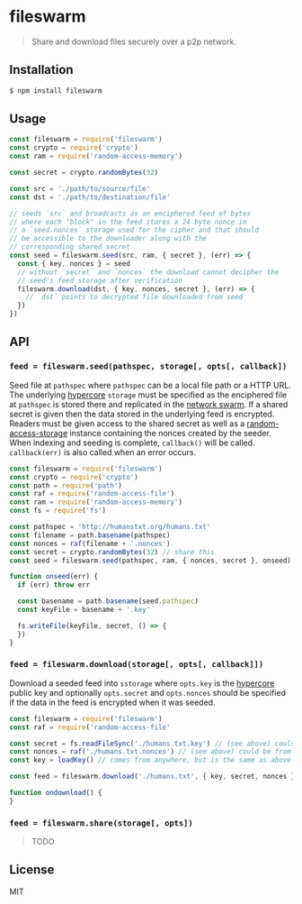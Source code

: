 fileswarm
=========

> Share and download files securely over a p2p network.

## Installation

```sh
$ npm install fileswarm
```

## Usage

```js
const fileswarm = require('fileswarm')
const crypto = require('crypto')
const ram = require('random-access-memory')

const secret = crypto.randomBytes(32)

const src = './path/to/source/file'
const dst = './path/to/destination/file'

// seeds `src` and broadcasts as an enciphered feed of bytes
// where each "block" in the feed stores a 24 byte nonce in
// a `seed.nonces` storage used for the cipher and that should
// be accessible to the downloader along with the
// corresponding shared secret
const seed = fileswarm.seed(src, ram, { secret }, (err) => {
  const { key, nonces } = seed
  // without `secret` and `nonces` the download cannot decipher the
  // seed's feed storage after verification
  fileswarm.download(dst, { key, nonces, secret }, (err) => {
    // `dst` points to decrypted file downloaded from seed
  })
})
```

## API

### `feed = fileswarm.seed(pathspec, storage[, opts[, callback])`

Seed file at `pathspec` where `pathspec` can be a local file path or a
HTTP URL. The underlying [hypercore][hypercore] `storage` must be
specified as the enciphered file at `pathspec` is stored there and
replicated in the [network swarm][hyperswarm]. If a shared secret is
given then the data stored in the underlying feed is encrypted. Readers
must be given access to the shared secret as well as a
[random-access-storage][ras] instance containing the nonces created by
the seeder. When indexing and seeding is complete, `callback()` will be
called. `callback(err)` is also called when an error occurs.

```js
const fileswarm = require('fileswarm')
const crypto = require('crypto')
const path = require('path')
const raf = require('random-access-file')
const ram = require('random-access-memory')
const fs = require('fs')

const pathspec = 'http://humanstxt.org/humans.txt'
const filename = path.basename(pathspec)
const nonces = raf(filename + '.nonces')
const secret = crypto.randomBytes(32) // share this
const seed = fileswarm.seed(pathspec, ram, { nonces, secret }, onseed)

function onseed(err) {
  if (err) throw err

  const basename = path.basename(seed.pathspec)
  const keyFile = basename + '.key'

  fs.writeFile(keyFile, secret, () => {
  })
}
```

### `feed = fileswarm.download(storage[, opts[, callback]])`

Download a seeded feed into `sstorage` where `opts.key` is the
[hypercore][hypercore] public key and optionally `opts.secret` and
`opts.nonces` should be specified if the data in the feed is encrypted
when it was seeded.

```js
const fileswarm = require('fileswarm')
const raf = require('random-access-file'

const secret = fs.readFileSync('./humans.txt.key') // (see above) could be from anywhere
const nonces = raf('./humans.txt.nonces') // (see above) could be from anywhere
const key = loadKey() // comes from anywhere, but is the same as above

const feed = fileswarm.download('./humans.txt', { key, secret, nonces }, ondownload)

function ondownload() {
}

```

### `feed = fileswarm.share(storage[, opts])`

> TODO

## License

MIT

[hyperswarm]: https://github.com/hyperswarm/hyperswarm
[hypercore]: https://github.com/mafintosh/hypercore
[ras]: https://github.com/random-access-storage/random-access-storage
